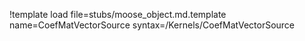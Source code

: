!template load file=stubs/moose_object.md.template name=CoefMatVectorSource syntax=/Kernels/CoefMatVectorSource